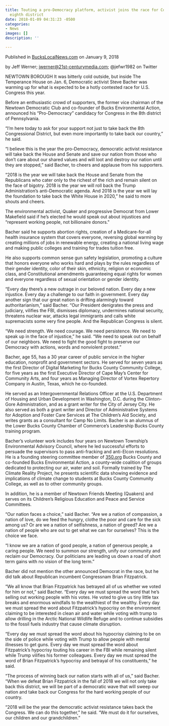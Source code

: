 ```yaml
---
title: Touting a pro-Democracy platform, activist joins the race for Congress in Pennsylvania’s
  eighth district
date: 2018-01-09 04:31:23 -0500
categories:
- News
images: []
description: ''

---
```

Published in [BucksLocalNews.com](http://www.buckslocalnews.com/news/touting-a-pro-democracy-platform-activist-joins-the-race-for/article_cae4453c-2252-5acd-9cf2-d62e2c4b3c34.html "Bucks Local News") on January 9, 2018

by Jeff Werner; jwerner@21st-centurymedia.com; @jefwr1982 on Twitter

NEWTOWN BOROUGH   It was bitterly cold outside, but inside The Temperance House on Jan. 6, Democratic activist Steve Bacher was warming up for what is expected to be a hotly contested race for U.S. Congress this year.

Before an enthusiastic crowd of supporters, the former vice chairman of the Newtown Democratic Club and co-founder of Bucks Environmental Action, announced his “Pro-Democracy” candidacy for Congress in the 8th district of Pennsylvania.

“I’m here today to ask for your support not just to take back the 8th Congressional District, but even more importantly to take back our country,” he said.

“I believe this is the year the pro-Democracy, democratic activist resistance will take back the House and Senate and save our nation from those who don’t care about our shared values and will loot and destroy our nation until they are stopped,” said Bacher, to cheers and applause from his supporters.

“2018 is the year we will take back the House and Senate from the Republicans who cater only to the richest of the rich and remain silent on the face of bigotry. 2018 is the year we will roll back the Trump Administration’s anti-Democratic agenda. And 2018 is the year we will lay the foundation to take back the White House in 2020,” he said to more shouts and cheers.

The environmental activist, Quaker and progressive Democrat from Lower Makefield said if he’s elected he would speak out about injustices and “represent working people, not billionaire donors."

Bacher said he supports abortion rights, creation of a Medicare-for-all health insurance system that covers everyone, reversing global warming by creating millions of jobs in renewable energy, creating a national living wage and making public colleges and training for trades tuition free.

He also supports common sense gun safety legislation, promoting a culture that honors everyone who works hard and plays by the rules regardless of their gender identity, color of their skin, ethnicity, religion or economic class, and Constitutional amendments guaranteeing equal rights for women and everyone regardless of sexual orientation or gender identity.

“Every day there’s a new outrage in our beloved nation. Every day a new injustice. Every day a challenge to our faith in government. Every day another sign that our great nation is drifting alarmingly toward authoritarianism,” said Bacher. “Our President denigrates the press and judiciary, vilifies the FBI, dismisses diplomacy, undermines national security, threatens nuclear war, attacks legal immigrants and calls white supremacists some very fine people. And the Republican Congress is silent.

“We need strength. We need courage. We need persistence. We need to speak up in the face of injustice,” he said. “We need to speak out on behalf of our neighbors. We need to fight the good fight to preserve our Democracy with actions, words and nonviolent protest.”

Bacher, age 55, has a 30 year career of public service in the higher education, nonprofit and government sectors. He served for seven years as the first Director of Digital Marketing for Bucks County Community College, for five years as the first Executive Director of Cape May’s Center for Community Arts, and four years as Managing Director of Vortex Repertory Company in Austin, Texas, which he co-founded.

He served as an Intergovernmental Relations Officer at the U.S. Department of Housing and Urban Development in Washington, D.C. during the Clinton-Gore Administration, and as a grant writer for the City of Jersey City. He also served as both a grant writer and Director of Administrative Systems for Adoption and Foster Care Services at The Children’s Aid Society, and writes grants as a consultant for Camp No Limits. Bacher is an alumnus of the Lower Bucks County Chamber of Commerce’s Leadership Bucks County training program.

Bacher’s volunteer work includes four years on Newtown Township’s Environmental Advisory Council, where he led successful efforts to persuade the supervisors to pass anti-fracking and anti-Elcon resolutions. He is a founding steering committee member of [350.org](http://350.org/) Bucks County and co-founded Bucks Environmental Action, a county-wide coalition of groups dedicated to protecting our air, water and soil. Formally trained by The Climate Reality Project, he presents scientific data showing evidence and implications of climate change to students at Bucks County Community College, as well as to other community groups.

In addition, he is a member of Newtown Friends Meeting (Quakers) and serves on its Children’s Religious Education and Peace and Service Committees.

“Our nation faces a choice,” said Bacher. “Are we a nation of compassion, a nation of love, do we feed the hungry, clothe the poor and care for the sick among us? Or are we a nation of selfishness, a nation of greed? Are we a nation of people who are out to get what we can for ourselves? This is the choice we face.

“I know we are a nation of good people, a nation of generous people, a caring people. We need to summon our strength, unify our community and reclaim our Democracy. Our politicians are leading us down a road of short term gains with no vision of the long term.”

Bacher did not mention the other announced Democrat in the race, but he did talk about Republican incumbent Congressnam Brian Fitzpatrick.

“We all know that Brian Fitzpatrick has betrayed all of us whether we voted for him or not,” said Bacher. “Every day we must spread the word that he’s selling out working people with his votes. He voted to give us tiny little tax breaks and enormous windfalls to the wealthiest of the wealthy. Every day we must spread the word about Fitzpatrick’s hypocrisy on the environment claiming to be interested in clean air and water while voting with trump to allow drilling in the Arctic National Wildlife Refuge and to continue subsidies to the fossil fuels industry that cause climate disruption.

“Every day we must spread the word about his hypocrisy claiming to be on the side of police while voting with Trump to allow people with mental illnesses to get guns. Every day we must spread the word about Fitzpatrick’s hypocrisy touting his career in the FBI while remaining silent while Trump vilifies his former colleagues. Every day we must spread the word of Brian Fitzpatrick’s hypocrisy and betrayal of his constituents,” he said.

“The process of winning back our nation starts with all of us,” said Bacher. “When we defeat Brian Fitzpatrick in the fall of 2018 we will not only take back this district, we will be part of a democratic wave that will sweep our nation and take back our Congress for the hard working people of our country.

“2018 will be the year the democratic activist resistance takes back the Congress. We can do this together,” he said. “We must do it for ourselves, our children and our grandchildren.”